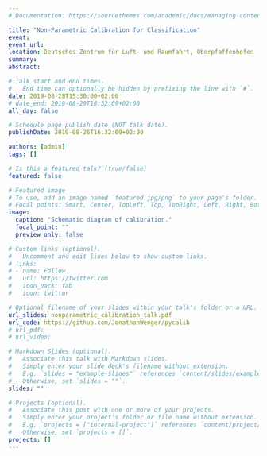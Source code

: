 ```yaml
---
# Documentation: https://sourcethemes.com/academic/docs/managing-content/

title: "Non-Parametric Calibration for Classification"
event:
event_url:
location: Deutsches Zentrum für Luft- und Raumfahrt, Oberpfaffenhofen
summary:
abstract:

# Talk start and end times.
#   End time can optionally be hidden by prefixing the line with `#`.
date: 2019-08-28T15:30:00+02:00
# date_end: 2019-08-29T16:32:09+02:00
all_day: false

# Schedule page publish date (NOT talk date).
publishDate: 2019-08-26T16:32:09+02:00

authors: [admin]
tags: []

# Is this a featured talk? (true/false)
featured: false

# Featured image
# To use, add an image named `featured.jpg/png` to your page's folder.
# Focal points: Smart, Center, TopLeft, Top, TopRight, Left, Right, BottomLeft, Bottom, BottomRight.
image:
  caption: "Schematic diagram of calibration."
  focal_point: ""
  preview_only: false

# Custom links (optional).
#   Uncomment and edit lines below to show custom links.
# links:
# - name: Follow
#   url: https://twitter.com
#   icon_pack: fab
#   icon: twitter

# Optional filename of your slides within your talk's folder or a URL.
url_slides: nonparametric_calibration_talk.pdf
url_code: https://github.com/JonathanWenger/pycalib
# url_pdf:
# url_video:

# Markdown Slides (optional).
#   Associate this talk with Markdown slides.
#   Simply enter your slide deck's filename without extension.
#   E.g. `slides = "example-slides"` references `content/slides/example-slides.md`.
#   Otherwise, set `slides = ""`.
slides: ""

# Projects (optional).
#   Associate this post with one or more of your projects.
#   Simply enter your project's folder or file name without extension.
#   E.g. `projects = ["internal-project"]` references `content/project/deep-learning/index.md`.
#   Otherwise, set `projects = []`.
projects: []
---
```


